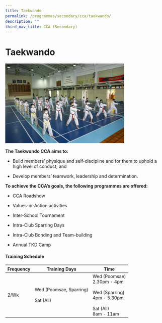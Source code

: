 ```yaml
---
title: Taekwando
permalink: /programmes/secondary/cca/taekwando/
description: ""
third_nav_title: CCA (Secondary)
---
```

# Taekwando

<img src="/images/CCA/Secondary/TKD.jpg"  
     style="width:75%">

**The Taekwondo CCA aims to:**

*   Build members’ physique and self-discipline and for them to uphold a high level of conduct; and  
    
*   Develop members’ teamwork, leadership and determination.

**To achieve the CCA’s goals, the following programmes are offered:**

*   CCA Roadshow  
    
*   Values-in-Action activities  
    
*   Inter-School Tournament  
    
*   Intra-Club Sparring Days  
    
*   Intra-Club Bonding and Team-building  
    
*   Annual TKD Camp


#### Training Schedule

<table>
<thead>
  <tr>
    <th>Frequency</th>
    <th>Training Days</th>
    <th>Time</th>
  </tr>
</thead>
<tbody>
  <tr>
    <td>2/Wk</td>
    <td>Wed (Poomsae, Sparring)<br><br>Sat (All)</td>
    <td>Wed (Poomsae)<br>2.30pm - 4pm<br><br>Wed (Sparring)<br>4pm - 5.30pm<br><br>Sat (All)<br>8am - 11am</td>
  </tr>
</tbody>
</table>